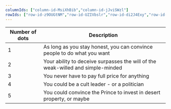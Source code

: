 ```yaml
---
columnIds: ["column-id-MsiXhBib","column-id-jJviSWzl"]
rowIds: ["row-id-z9OUGtNM","row-id-UZIVbslr","row-id-di2J4Exy","row-id-ZS7HMbRS","row-id-fXVaDqs9","row-id-mA0Jy1vR"]
---
```


| Number of dots | Description                                                                     |
| -------------- | ------------------------------------------------------------------------------- |
| 1              | As long as you stay honest, you can convince people to do what you want         |
| 2              | Your ability to deceive surpasses the will of the weak-willed and simple-minded |
| 3              | You never have to pay full price for anything                                   |
| 4              | You could be a cult leader - or a politician                                    |
| 5              | You could convince the Prince to invest in desert property, or maybe            |